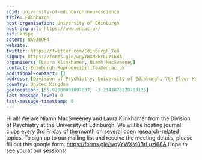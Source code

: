 ```yaml
---
jcid: university-of-edinburgh-neuroscience
title: Edinburgh
host-organisation: University of Edinburgh
host-org-url: https://www.ed.ac.uk/
osf: kh5px
zotero: NA9JUQF4
website: 
twitter: https://twitter.com/Edinburgh_Tea
signup: https://forms.gle/wqyYWXM8BrLuzi68A
organisers: [Laura Klinkhamer, Niamh MacSweeney]
contact: Edinburgh.ReproducibiliTea@ed.ac.uk
additional-contact: []
address: [Division of Psychiatry, University of Edinburgh, 7th Floor Kennedy Tower, Royal Edinburgh Hospital, Morningside Park, Edinburgh EH10 5HF]
country: United Kingdom
geolocation: [55.92800001097837, -3.2141876220703125]
last-message-level: 0
last-message-timestamp: 0
---
```


Hi all! We are Niamh MacSweeney and Laura Klinkhamer from the Division of Psychiatry at the University of Edinburgh. We will be hosting journal clubs every 3rd Friday of the month on several open research-related topics. To sign up to our mailing list and receive the meeting details, please fill out this google form: https://forms.gle/wqyYWXM8BrLuzi68A
Hope to see you at our sessions! 
